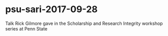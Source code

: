 # psu-sari-2017-09-28
Talk Rick Gilmore gave in the Scholarship and Research Integrity workshop series at Penn State 
